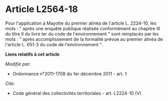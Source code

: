 # Article L2564-18

Pour l'application à Mayotte du premier alinéa de l'article L. 2224-10, les mots : " après une enquête publique réalisée
conformément au chapitre III du titre II du livre Ier du code de l'environnement " sont remplacés par les mots : " après
accomplissement de la formalité prévue au premier alinéa de l'article L. 651-3 du code de l'environnement ".

**Liens relatifs à cet article**

_Modifié par_:

  - Ordonnance n°2011-1708 du 1er décembre 2011 - art. 1

_Cite_:

  - Code général des collectivités territoriales - art. L2224-10 (V)
